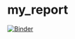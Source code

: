 # my_report

[![Binder](https://mybinder.org/badge.svg)](https://mybinder.org/v2/gh/tmorrell/my_report/master?urlpath=rstudio)

